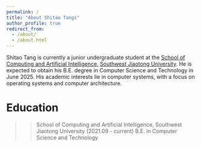 ```yaml
---
permalink: /
title: "About Shitao Tangs"
author_profile: true
redirect_from: 
  - /about/
  - /about.html
---
```


Shitao Tang is currently a junior undergraduate student at the [School of Computing and Artificial Intelligence](https://scai.swjtu.edu.cn), [Southwest Jiaotong University](https://swjtu.edu.cn). He is expected to obtain his B.E. degree in Computer Science and Technology in June 2025. His academic interests lie in computer systems, with a focus on operating systems and computer architecture.

Education
======
>>School of Computing and Artificial Intelligence, Southwest Jiaotong University (2021.09 - current)
  >>B.E. in Computer Science and Technology
